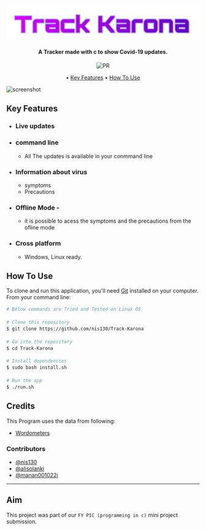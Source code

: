 
<h1 align="center">
  <br>
  <img src="track-karona.png" alt="Track Karona" width="550">
  <br>
</h1>

<h4 align="center">A Tracker made with c to show Covid-19 updates.</h4>
<p align="center">
    <img src="https://img.shields.io/badge/PRs-welcome-brightgreen.svg?style=round-square"
         alt="PR">
</p>

<p align="center">
  • <a href="#key-features">Key Features</a> •
  <a href="#how-to-use">How To Use</a>
</p>

![screenshot]()
## Key Features

* ### Live updates
* ### command line
  - All The updates is available in your conmmand line
* ### Information about virus
    - symptoms
    - Precautions
* ### Offline Mode -
    - it is possible to acess the symptoms and the precautions from the ofline mode
* ### Cross platform
  - Windows, Linux ready.

## How To Use

To clone and run this application, you'll need [Git](https://git-scm.com) installed on your computer. From your command line:

```bash
# Below commands are Tried and Tested on Linux OS

# Clone this repository
$ git clone https://github.com/nis130/Track-Karona

# Go into the repository
$ cd Track-Karona

# Install dependencies
$ sudo bash install.sh

# Run the app
$ ./run.sh
```

## Credits

This Program  uses the data  from following:

- [Wordometers](https://www.worldometers.info/coronavirus/)

### Contributors

- [@nis130](https://github.com/nis130)
- [@alisolanki](https://github.com/alisolanki)
- [@manan001022j](https://github.com/manan001022j)
---
## Aim
This project was part of our `FY PIC (programming in c)` mini project submission.
